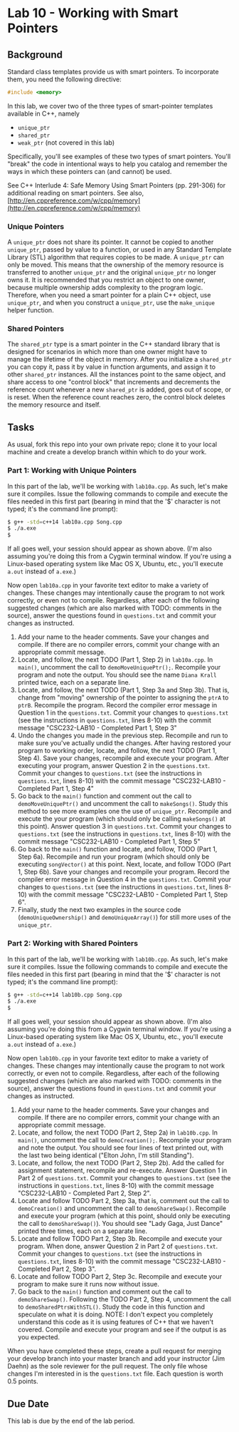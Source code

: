 # Lab 10 - Working with Smart Pointers

## Background

Standard class templates provide us with smart pointers. To incorporate them, you need the following directive:

```c++
#include <memory>
```

In this lab, we cover two of the three types of smart-pointer templates available in C++, namely

* `unique_ptr`
* `shared_ptr`
* `weak_ptr` (not covered in this lab)

Specifically, you'll see examples of these two types of smart pointers. You'll "break" the code in intentional ways to help you catalog and remember the ways in which these pointers can (and cannot) be used.

See C++ Interlude 4: Safe Memory Using Smart Pointers (pp. 291-306) for additional reading on smart pointers. See also, [http://en.cppreference.com/w/cpp/memory](http://en.cppreference.com/w/cpp/memory)

### Unique Pointers

A `unique_ptr` does not share its pointer. It cannot be copied to another `unique_ptr`, passed by value to a function, or used in any Standard Template Library (STL) algorithm that requires copies to be made. A `unique_ptr` can only be moved. This means that the ownership of the memory resource is transferred to another `unique_ptr` and the original `unique_ptr` no longer owns it. It is recommended that you restrict an object to one owner, because multiple ownership adds complexity to the program logic. Therefore, when you need a smart pointer for a plain C++ object, use `unique_ptr`, and when you construct a `unique_ptr`, use the `make_unique` helper function.

### Shared Pointers

The `shared_ptr` type is a smart pointer in the C++ standard library that is designed for scenarios in which more than one owner might have to manage the lifetime of the object in memory. After you initialize a `shared_ptr` you can copy it, pass it by value in function arguments, and assign it to other `shared_ptr` instances. All the instances point to the same object, and share access to one "control block" that increments and decrements the reference count whenever a new `shared_ptr` is added, goes out of scope, or is reset. When the reference count reaches zero, the control block deletes the memory resource and itself.

## Tasks

As usual, fork this repo into your own private repo; clone it to your local machine and create a develop branch within which to do your work.

### Part 1: Working with Unique Pointers

In this part of the lab, we'll be working with `lab10a.cpp`. As such, let's make sure it compiles. Issue the following commands to compile and execute the files needed in this first part (bearing in mind that the '$' character is not typed; it's the command line prompt):

```bash
$ g++ -std=c++14 lab10a.cpp Song.cpp
$ ./a.exe
$
```

If all goes well, your session should appear as shown above. (I'm also assuming you're doing this from a Cygwin terminal window. If you're using a Linux-based operating system like Mac OS X, Ubuntu, etc., you'll execute `a.out` instead of `a.exe`.)

Now open `lab10a.cpp` in your favorite text editor to make a variety of changes. These changes may intentionally cause the program to not work correctly, or even not to compile. Regardless, after each of the following suggested changes (which are also marked with TODO: comments in the source), answer the questions found in `questions.txt` and commit your changes as instructed.

1. Add your name to the header comments. Save your changes and compile. If there are no compiler errors, commit your change with an appropriate commit message.
1. Locate, and follow, the next TODO (Part 1, Step 2) in `lab10a.cpp`. In `main()`, uncomment the call to `demoMoveUniquePtr();`. Recompile your program and note the output. You should see the name `Diana Krall` printed twice, each on a separate line.
1. Locate, and follow, the next TODO (Part 1, Step 3a and Step 3b). That is, change from "moving" ownership of the pointer to assigning the `ptrA` to `ptrB`. Recompile the program. Record the compiler error message in Question 1 in the `questions.txt`. Commit your changes to `questions.txt` (see the instructions in `questions.txt`, lines 8-10) with the commit message "CSC232-LAB10 - Completed Part 1, Step 3"
1. Undo the changes you made in the previous step. Recompile and run to make sure you've actually undid the changes. After having restored your program to working order, locate, and follow, the next TODO (Part 1, Step 4). Save your changes, recompile and execute your program. After executing your program, answer Question 2 in the `questions.txt`. Commit your changes to `questions.txt` (see the instructions in `questions.txt`, lines 8-10) with the commit message "CSC232-LAB10 - Completed Part 1, Step 4"
1. Go back to the `main()` function and comment out the call to `demoMoveUniquePtr()` and uncomment the call to `makeSongs()`. Study this method to see more examples one the use of `unique_ptr`. Recompile and execute the your program (which should only be calling `makeSongs()` at this point). Answer question 3 in `questions.txt`. Commit your changes to `questions.txt` (see the instructions in `questions.txt`, lines 8-10) with the commit message "CSC232-LAB10 - Completed Part 1, Step 5"
1. Go back to the `main()` function and locate, and follow, TODO (Part 1, Step 6a). Recompile and run your program (which should only be executing `songVector()` at this point. Next, locate, and follow TODO (Part 1, Step 6b). Save your changes and recompile your program. Record the compiler error message in Question 4 in the `questions.txt`. Commit your changes to `questions.txt` (see the instructions in `questions.txt`, lines 8-10) with the commit message "CSC232-LAB10 - Completed Part 1, Step 6".
1. Finally, study the next two examples in the source code (`demoUniqueOwnership()` and `demoUniqueArray()`) for still more uses of the `unique_ptr`.

### Part 2: Working with Shared Pointers

In this part of the lab, we'll be working with `lab10b.cpp`. As such, let's make sure it compiles. Issue the following commands to compile and execute the files needed in this first part (bearing in mind that the '$' character is not typed; it's the command line prompt):

```bash
$ g++ -std=c++14 lab10b.cpp Song.cpp
$ ./a.exe
$
```

If all goes well, your session should appear as shown above. (I'm also assuming you're doing this from a Cygwin terminal window. If you're using a Linux-based operating system like Mac OS X, Ubuntu, etc., you'll execute `a.out` instead of `a.exe`.)

Now open `lab10b.cpp` in your favorite text editor to make a variety of changes. These changes may intentionally cause the program to not work correctly, or even not to compile. Regardless, after each of the following suggested changes (which are also marked with TODO: comments in the source), answer the questions found in `questions.txt` and commit your changes as instructed.

1. Add your name to the header comments. Save your changes and compile. If there are no compiler errors, commit your change with an appropriate commit message.
1. Locate, and follow, the next TODO (Part 2, Step 2a) in `lab10b.cpp`. In `main()`, uncomment the call to `demoCreation();`. Recompile your program and note the output. You should see four lines of text printed out, with the last two being identical ("Elton John, I'm still Standing").
1. Locate, and follow, the next TODO (Part 2, Step 2b). Add the called for assignment statement, recompile and re-execute. Answer Question 1 in Part 2 of `questions.txt`. Commit your changes to `questions.txt` (see the instructions in `questions.txt`, lines 8-10) with the commit message "CSC232-LAB10 - Completed Part 2, Step 2".
1. Locate and follow TODO Part 2, Step 3a, that is, comment out the call to `demoCreation()` and uncomment the call to `demoShareSwap()`. Recompile and execute your program (which at this point, should only be executing the call to `demoShareSwap()`). You should see "Lady Gaga, Just Dance" printed three times, each on a separate line.
1. Locate and follow TODO Part 2, Step 3b. Recompile and execute your program. When done, answer Question 2 in Part 2 of `questions.txt`. Commit your changes to `questions.txt` (see the instructions in `questions.txt`, lines 8-10) with the commit message "CSC232-LAB10 - Completed Part 2, Step 3".
1. Locate and follow TODO Part 2, Step 3c. Recompile and execute your program to make sure it runs now without issue.
1. Go back to the `main()` function and comment out the call to `demoShareSwap()`. Following the TODO Part 2, Step 4, uncomment the call to `demoSharedPtrsWithSTL()`. Study the code in this function and speculate on what it is doing. NOTE: I don't expect you completely understand this code as it is using features of C++ that we haven't covered. Compile and execute your program and see if the output is as you expected.

When you have completed these steps, create a pull request for merging your develop branch into your master branch and add your instructor (Jim Daehn) as the sole reviewer for the pull request. The only file whose changes I'm interested in is the `questions.txt` file. Each question is worth 0.5 points.

## Due Date

This lab is due by the end of the lab period.